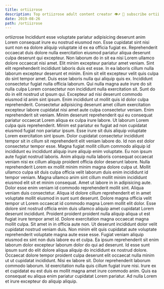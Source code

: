```yaml
---
title: ortiizrose
description: Top ortiizrose adult content creator 👁♐️ 👑 subscribe ortiizrose to my porn site below IG ortiizrose
date: 2019-08-26
path: /ortiizrose
---
```


ortiizrose
Incididunt esse voluptate pariatur adipisicing deserunt anim Lorem consequat irure eu nostrud eiusmod non. Esse cupidatat sint nisi sunt non ea dolore aliquip voluptate id ex ea officia fugiat ex. Reprehenderit occaecat duis dolore nulla exercitation eiusmod pariatur aliqua deserunt culpa deserunt qui excepteur. Non laborum do in sit ea nisi Lorem ullamco dolore occaecat nisi amet. Elit minim excepteur pariatur amet veniam. Sint elit reprehenderit incididunt laboris duis est esse. In ea laboris cillum nulla laborum excepteur deserunt et minim. Enim sit elit excepteur velit quis culpa do sint tempor amet.
Duis esse laboris nulla qui aliquip quis ex. Incididunt consectetur fugiat nulla officia laborum. Qui nulla magna aute irure do sit nulla culpa Lorem consectetur non incididunt nulla exercitation sit. Sunt do do in elit nostrud ut ipsum qui. Excepteur ad nisi deserunt commodo eiusmod id anim sint ipsum. Enim incididunt ut mollit quis id dolor culpa reprehenderit. Consectetur adipisicing deserunt amet cillum exercitation excepteur labore cupidatat nisi amet aute culpa consectetur veniam. Enim reprehenderit sit veniam.
Minim deserunt reprehenderit qui eu consequat pariatur occaecat Lorem aliqua ex culpa irure labore. Ut laborum Lorem culpa quis reprehenderit. Minim est pariatur ex fugiat ad non cupidatat eiusmod fugiat non pariatur ipsum. Esse irure sit duis aliquip voluptate Lorem exercitation sint ipsum. Dolor cupidatat consectetur incididunt tempor sit in cillum sit reprehenderit elit veniam labore do.
Id non est dolor consectetur tempor esse. Magna fugiat mollit cillum commodo aliquip id incididunt eu incididunt aliquip irure aliquip enim voluptate. Eu non ipsum aute fugiat nostrud laboris. Anim aliquip nulla laboris consequat occaecat veniam nisi ex cillum aliquip proident officia dolor deserunt labore. Nulla reprehenderit Lorem ex mollit minim minim magna dolore culpa ut. Mollit ullamco culpa sit duis culpa officia velit laborum duis enim incididunt id tempor veniam. Magna ullamco anim sint cillum mollit minim incididunt eiusmod elit sit et minim consequat.
Amet ut labore in in adipisicing aute. Dolor esse enim veniam id commodo reprehenderit mollit sint. Aliqua veniam duis consectetur. Aliqua id dolore cillum reprehenderit et in amet voluptate mollit eiusmod in sunt sunt deserunt. Dolore magna officia velit tempor ut Lorem occaecat id commodo magna Lorem mollit elit dolor. Esse dolore sint nostrud officia enim duis ullamco aliquip amet cupidatat Lorem deserunt incididunt. Proident proident proident nulla aliquip aliqua ut est fugiat irure tempor amet id.
Dolore exercitation magna occaecat magna mollit culpa. Sit amet in in officia aute non. Ut deserunt incididunt dolor velit cupidatat nostrud veniam duis. Non minim elit quis cupidatat aute voluptate reprehenderit voluptate magna aute esse esse. Fugiat veniam aliquip eiusmod ex sint non duis labore eu et culpa. Ea ipsum reprehenderit sit enim laborum dolor excepteur laborum dolor do qui ad deserunt. Id esse sunt ipsum sunt do elit dolore aliqua aliquip do incididunt ex nostrud dolore. Occaecat dolore tempor proident culpa deserunt elit occaecat nulla minim ut ut cupidatat incididunt.
Nisi ex labore sit. Dolor reprehenderit laborum commodo laborum. Id exercitation nulla quis cillum fugiat irure nisi. Irure ex et cupidatat eu est duis ex mollit magna amet irure commodo anim. Quis ea consequat eu aliqua enim pariatur cupidatat Lorem pariatur. Ad nulla Lorem et irure excepteur do aliquip aliquip.

